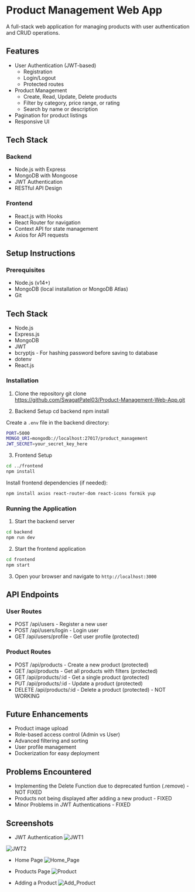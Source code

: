 # Product Management Web App

A full-stack web application for managing products with user authentication and CRUD operations.

## Features

- User Authentication (JWT-based)
  - Registration
  - Login/Logout
  - Protected routes
- Product Management
  - Create, Read, Update, Delete products
  - Filter by category, price range, or rating
  - Search by name or description
- Pagination for product listings
- Responsive UI

## Tech Stack

### Backend
- Node.js with Express
- MongoDB with Mongoose
- JWT Authentication
- RESTful API Design

### Frontend
- React.js with Hooks
- React Router for navigation
- Context API for state management
- Axios for API requests

## Setup Instructions

### Prerequisites
- Node.js (v14+)
- MongoDB (local installation or MongoDB Atlas)
- Git

## Tech Stack
- Node.js
- Express.js
- MongoDB
- JWT
- bcryptjs - For hashing password before saving to database
- dotenv
- React.js

### Installation

1. Clone the repository
git clone https://github.com/SwagatPatel03/Product-Management-Web-App.git

2. Backend Setup
cd backend
npm install

Create a `.env` file in the backend directory:
```bash
PORT=5000
MONGO_URI=mongodb://localhost:27017/product_management
JWT_SECRET=your_secret_key_here
```

3. Frontend Setup
```bash
cd ../frontend
npm install
```
Install frontend dependencies (if needed):
```bash
npm install axios react-router-dom react-icons formik yup
```

### Running the Application

1. Start the backend server
```bash
cd backend
npm run dev
```

2. Start the frontend application
```bash
cd frontend
npm start
```

3. Open your browser and navigate to `http://localhost:3000`

## API Endpoints

### User Routes
- POST /api/users - Register a new user
- POST /api/users/login - Login user
- GET /api/users/profile - Get user profile (protected)

### Product Routes
- POST /api/products - Create a new product (protected)
- GET /api/products - Get all products with filters (protected)
- GET /api/products/:id - Get a single product (protected)
- PUT /api/products/:id - Update a product (protected)
- DELETE /api/products/:id - Delete a product (protected) - NOT WORKING

## Future Enhancements

- Product image upload
- Role-based access control (Admin vs User)
- Advanced filtering and sorting
- User profile management
- Dockerization for easy deployment

## Problems Encountered
- Implementing the Delete Function due to deprecated funtion (.remove) - NOT FIXED
- Products not being displayed after adding a new product - FIXED
- Minor Problems in JWT Authentications - FIXED

## Screenshots
- JWT Authentication
![JWT1](frontend/screenshots/1.png)

![JWT2](frontend/screenshots/2.png)

- Home Page
![Home_Page](frontend/screenshots/3.png)

- Products Page
![Product](frontend/screenshots/4.png)

- Adding a Product
![Add_Product](frontend/screenshots/5.png)